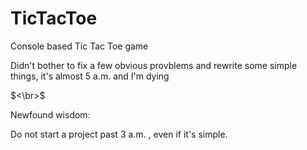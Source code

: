 # TicTacToe
Console based Tic Tac Toe game

Didn't bother to fix a few obvious provblems and rewrite some simple things, it's almost 5 a.m. and I'm dying

$<\br>$

Newfound wisdom:

Do not start a project past 3 a.m. , even if it's simple.
